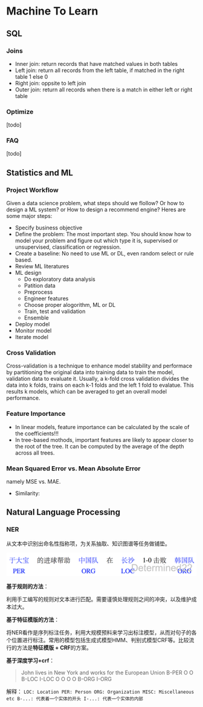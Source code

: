 # Machine To Learn
<!--
* 罗列1
	- 罗列二
[回到底部](#resume) 跳转到某个标题，标题都是小写，且用-连接
> 引用的文字
**文字** 字体加粗
`文字` 背景加灰
![](path/to/*.jpg) 引用图片
[百度](https://baidu.com) 跳转到百度
## 二级目录，两行作分隔符
### 三级目录，一行作分隔符
-->


## SQL

### Joins

* Inner join: return records that have matched values in both tables
* Left join: return all records from the left table, if matched in the right table 1 else 0
* Right join: oppsite to left join
* Outer join: return all records when there is a match in either left or right table

### Optimize

[todo]


### FAQ

[todo]


## Statistics and ML

### Project Workflow

Given a data science problem, what steps should we flollow? Or how to design a ML system?
or How to design a recommend engine? Heres are some major steps:

* Specify business objective
* Define the problem: The most important step. You should know how to model your problem and figure out which type it is, supervised or unsupervised, classification or regression.
* Create a baseline: No need to use ML or DL, even random select or rule based.
* Review ML literatures
* ML design
	- Do exploratory data analysis
	- Patition data
	- Preprocess
	- Engineer features
	- Choose proper alogorithm, ML or DL
	- Train, test and validation
	- Ensemble
* Deploy model
* Monitor model
* Iterate model

### Cross Validation

Cross-validation is a technique to enhance model stability and performace by partitioning the original data into training data to train the model, validation data to evaluate it. Usually, a k-fold cross validation divides the data into k folds, trains on each k-1 folds and the left 1 fold to evalatue. This results k models, which can be averaged to get an overall model performance.

### Feature Importance

* In linear models, feature importance can be calculated by the scale of the coefficients!!!
* In tree-based mothods, important features are likely to appear closer to the root of the tree. It can be computed by the average of the depth across all trees.

### Mean Squared Error vs. Mean Absolute Error

namely MSE vs. MAE.

* Similarity:



## Natural Language Processing

### NER

从文本中识别出命名性指称项，为关系抽取、知识图谱等任务做铺垫。

![](assets/ner-example.png)

**基于规则的方法**：

利用手工编写的规则对文本进行匹配。需要谨慎处理规则之间的冲突，以及维护成本过大。

**基于特征模版的方法**：

将NER看作是序列标注任务，利用大规模预料来学习出标注模型，从而对句子的各个位置进行标注。常用的模型包括生成式模型HMM、判别式模型CRF等。比较流行的方法是**特征模版 + CRF**的方案。

**基于深度学习+crf**：
> John  lives in New   York  and works for the European Union
> B-PER O     O  B-LOC I-LOC O   O     O   O   B-ORG    I-ORG

解释：
`
LOC: Location
PER: Person
ORG: Organization
MISC: Miscellaneous
etc
B-...: 代表着一个实体的开头
I-...: 代表一个实体的内部
`


























